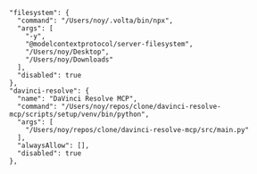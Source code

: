 
    "filesystem": {
      "command": "/Users/noy/.volta/bin/npx",
      "args": [
        "-y",
        "@modelcontextprotocol/server-filesystem",
        "/Users/noy/Desktop",
        "/Users/noy/Downloads"
      ],
      "disabled": true
    },
    "davinci-resolve": {
      "name": "DaVinci Resolve MCP",
      "command": "/Users/noy/repos/clone/davinci-resolve-mcp/scripts/setup/venv/bin/python",
      "args": [
        "/Users/noy/repos/clone/davinci-resolve-mcp/src/main.py"
      ],
      "alwaysAllow": [],
      "disabled": true
    },